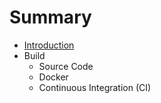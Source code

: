 # Summary

* [Introduction](README.md)
* Build
   * Source Code
   * Docker
   * Continuous Integration (CI)

